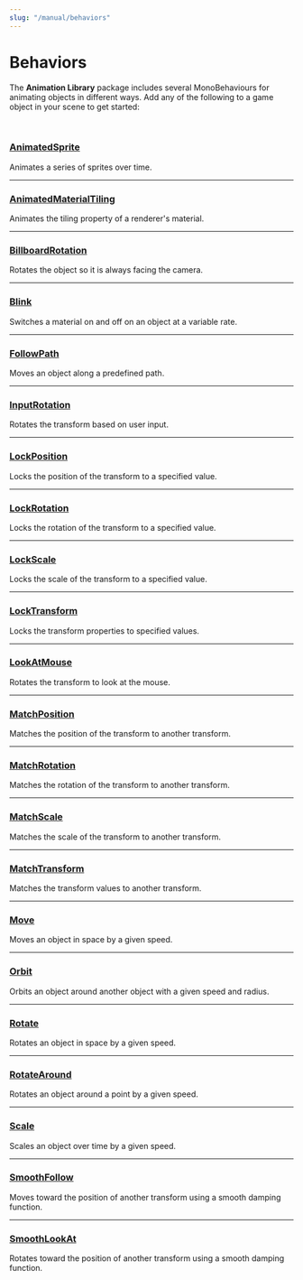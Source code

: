 ```yaml
---
slug: "/manual/behaviors"
---
```


# Behaviors

The **Animation Library** package includes several MonoBehaviours for animating objects in different ways. Add any of the following to a game object in your scene to get started:

<br/>

### [AnimatedSprite](/api/Zigurous.Animation/AnimatedSprite)

Animates a series of sprites over time.

<hr/>

### [AnimatedMaterialTiling](/api/Zigurous.Animation/AnimatedMaterialTiling)

Animates the tiling property of a renderer's material.

<hr/>

### [BillboardRotation](/api/Zigurous.Animation/BillboardRotation)

Rotates the object so it is always facing the camera.

<hr/>

### [Blink](/api/Zigurous.Animation/Blink)

Switches a material on and off on an object at a variable rate.

<hr/>

### [FollowPath](/api/Zigurous.Animation/FollowPath)

Moves an object along a predefined path.

<hr/>

### [InputRotation](/api/Zigurous.Animation/InputRotation)

Rotates the transform based on user input.

<hr/>

### [LockPosition](/api/Zigurous.Animation/LockPosition)

Locks the position of the transform to a specified value.

<hr/>

### [LockRotation](/api/Zigurous.Animation/LockRotation)

Locks the rotation of the transform to a specified value.

<hr/>

### [LockScale](/api/Zigurous.Animation/LockScale)

Locks the scale of the transform to a specified value.

<hr/>

### [LockTransform](/api/Zigurous.Animation/LockTransform)

Locks the transform properties to specified values.

<hr/>

### [LookAtMouse](/api/Zigurous.Animation/LookAtMouse)

Rotates the transform to look at the mouse.

<hr/>

### [MatchPosition](/api/Zigurous.Animation/MatchPosition)

Matches the position of the transform to another transform.

<hr/>

### [MatchRotation](/api/Zigurous.Animation/MatchRotation)

Matches the rotation of the transform to another transform.

<hr/>

### [MatchScale](/api/Zigurous.Animation/MatchScale)

Matches the scale of the transform to another transform.

<hr/>

### [MatchTransform](/api/Zigurous.Animation/MatchTransform)

Matches the transform values to another transform.

<hr/>

### [Move](/api/Zigurous.Animation/Move)

Moves an object in space by a given speed.

<hr/>

### [Orbit](/api/Zigurous.Animation/Orbit)

Orbits an object around another object with a given speed and radius.

<hr/>

### [Rotate](/api/Zigurous.Animation/Rotate)

Rotates an object in space by a given speed.

<hr/>

### [RotateAround](/api/Zigurous.Animation/RotateAround)

Rotates an object around a point by a given speed.

<hr/>

### [Scale](/api/Zigurous.Animation/Scale)

Scales an object over time by a given speed.

<hr/>

### [SmoothFollow](/api/Zigurous.Animation/SmoothFollow)

Moves toward the position of another transform using a smooth damping function.

<hr/>

### [SmoothLookAt](/api/Zigurous.Animation/SmoothLookAt)

Rotates toward the position of another transform using a smooth damping function.
